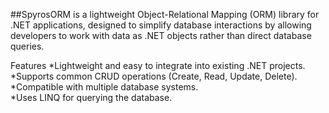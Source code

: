 ##SpyrosORM 
is a lightweight Object-Relational Mapping (ORM) library for .NET applications, 
designed to simplify database interactions by allowing developers to work with data as .NET objects rather than direct database queries.

Features
*Lightweight and easy to integrate into existing .NET projects. <br>
*Supports common CRUD operations (Create, Read, Update, Delete).<br>
*Compatible with multiple database systems.<br>
*Uses LINQ for querying the database.<br>
